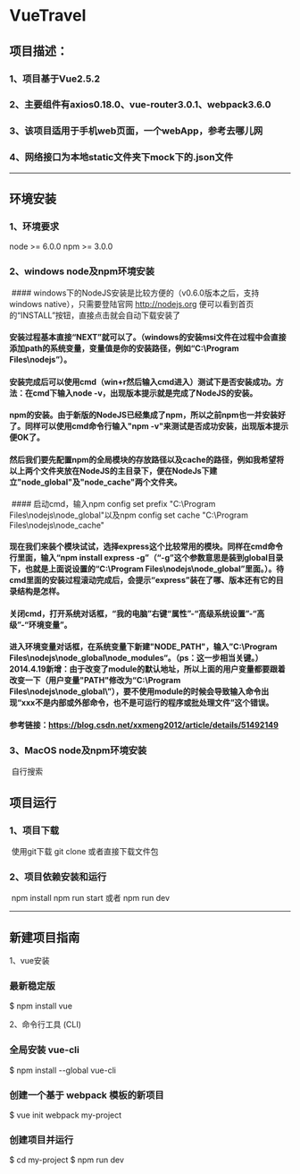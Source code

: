 # VueTravel
## 项目描述：
### 1、项目基于Vue2.5.2
### 2、主要组件有axios0.18.0、vue-router3.0.1、webpack3.6.0
### 3、该项目适用于手机web页面，一个webApp，参考去哪儿网
### 4、网络接口为本地static文件夹下mock下的.json文件

**********************
## 环境安装
### 1、环境要求
node >= 6.0.0
npm >= 3.0.0

### 2、windows node及npm环境安装
  #### windows下的NodeJS安装是比较方便的（v0.6.0版本之后，支持windows native），只需要登陆官网 http://nodejs.org 便可以看到首页的“INSTALL”按钮，直接点击就会自动下载安装了
  #### 安装过程基本直接“NEXT”就可以了。（windows的安装msi文件在过程中会直接添加path的系统变量，变量值是你的安装路径，例如“C:\Program Files\nodejs”）。
  #### 安装完成后可以使用cmd（win+r然后输入cmd进入）测试下是否安装成功。方法：在cmd下输入node -v，出现版本提示就是完成了NodeJS的安装。
  #### npm的安装。由于新版的NodeJS已经集成了npm，所以之前npm也一并安装好了。同样可以使用cmd命令行输入"npm -v"来测试是否成功安装，出现版本提示便OK了。
  #### 然后我们要先配置npm的全局模块的存放路径以及cache的路径，例如我希望将以上两个文件夹放在NodeJS的主目录下，便在NodeJs下建立"node_global"及"node_cache"两个文件夹。
  #### 启动cmd，输入npm config set prefix "C:\Program Files\nodejs\node_global"以及npm config set cache "C:\Program Files\nodejs\node_cache"
  #### 现在我们来装个模块试试，选择express这个比较常用的模块。同样在cmd命令行里面，输入“npm install express -g”（“-g”这个参数意思是装到global目录下，也就是上面说设置的“C:\Program Files\nodejs\node_global”里面。）。待cmd里面的安装过程滚动完成后，会提示“express”装在了哪、版本还有它的目录结构是怎样。
  #### 关闭cmd，打开系统对话框，“我的电脑”右键“属性”-“高级系统设置”-“高级”-“环境变量”。
  #### 进入环境变量对话框，在系统变量下新建"NODE_PATH"，输入”C:\Program Files\nodejs\node_global\node_modules“。（ps：这一步相当关键。）2014.4.19新增：由于改变了module的默认地址，所以上面的用户变量都要跟着改变一下（用户变量"PATH"修改为“C:\Program Files\nodejs\node_global\”），要不使用module的时候会导致输入命令出现“xxx不是内部或外部命令，也不是可运行的程序或批处理文件”这个错误。
  #### 参考链接：https://blog.csdn.net/xxmeng2012/article/details/51492149

### 3、MacOS node及npm环境安装
  自行搜索

## 项目运行
### 1、项目下载
  使用git下载 git clone 或者直接下载文件包
### 2、项目依赖安装和运行
  npm install
  npm run start 或者 npm run dev

**********************
## 新建项目指南
1、vue安装
### 最新稳定版
$ npm install vue

2、命令行工具 (CLI)
### 全局安装 vue-cli
$ npm install --global vue-cli
### 创建一个基于 webpack 模板的新项目
$ vue init webpack my-project
### 创建项目并运行
$ cd my-project
$ npm run dev
